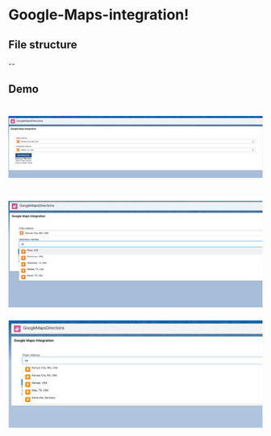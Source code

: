 # Google-Maps-integration!

## File structure
-- 






## Demo
![](GoogleMap_2.png)
===================
![](GoogleMaps_1.png)
===================
![](GoogleMaps_3.png)


